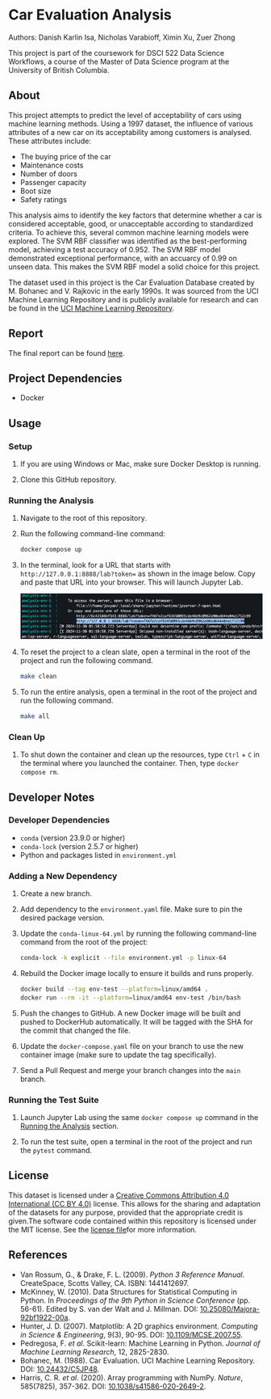 # Car Evaluation Analysis

Authors: Danish Karlin Isa, Nicholas Varabioff, Ximin Xu, Zuer Zhong

This project is part of the coursework for DSCI 522 Data Science Workflows, a course of the Master of Data Science program at the University of British Columbia.

## About

This project attempts to predict the level of acceptability of cars using machine learning methods.
Using a 1997 dataset, the influence of various attributes of a new car on its acceptability among customers is analysed.
These attributes include:

* The buying price of the car
* Maintenance costs
* Number of doors
* Passenger capacity
* Boot size
* Safety ratings

This analysis aims to identify the key factors that determine whether a car is considered acceptable, good, or unacceptable according to standardized criteria. To achieve this, several common machine learning models were explored. The SVM RBF classifier was identified as the best-performing model, achieving a test accuracy of 0.952. The SVM RBF model demonstrated exceptional performance, with an accuarcy of 0.99 on unseen data. This makes the SVM RBF model a solid choice for this project. 

The dataset used in this project is the Car Evaluation Database created by M. Bohanec and V. Rajkovic in the early 1990s. 
It was sourced from the UCI Machine Learning Repository and is publicly available for research and can be found in the [UCI Machine Learning Repository](https://archive.ics.uci.edu/dataset/19/car+evaluation).

## Report

The final report can be found [here](https://ubc-mds.github.io/Car_Evaluation_Analysis/report/car_evaluation_analysis.html).

## Project Dependencies

* Docker

## Usage

### Setup

1. If you are using Windows or Mac, make sure Docker Desktop is running.

2. Clone this GitHub repository.

### Running the Analysis

1. Navigate to the root of this repository.

2. Run the following command-line command:

    ```bash
    docker compose up
    ```

3. In the terminal, look for a URL that starts with `http://127.0.0.1:8888/lab?token=` as shown in the image below. Copy and paste that URL into your browser. This will launch Jupyter Lab.

    ![jupyter-container-web-app-launch-url](./img/jupyter-container-web-app-launch-url.png)

4. To reset the project to a clean slate, open a terminal in the root of the project and run the following command.

    ```bash
    make clean
    ```

5. To run the entire analysis, open a terminal in the root of the project and run the following command.

    ```bash
    make all
    ```

### Clean Up

1. To shut down the container and clean up the resources, type `Ctrl` + `C` in the terminal where you launched the container. Then, type `docker compose rm`.

## Developer Notes

### Developer Dependencies

* `conda` (version 23.9.0 or higher)
* `conda-lock` (version 2.5.7 or higher)
* Python and packages listed in `environment.yml`

### Adding a New Dependency

1. Create a new branch.

2. Add dependency to the `environment.yaml` file. Make sure to pin the desired package version.

3. Update the `conda-linux-64.yml` by running the following command-line command from the root of the project:

    ```bash
    conda-lock -k explicit --file environment.yml -p linux-64
    ```

4. Rebuild the Docker image locally to ensure it builds and runs properly.

    ```bash
    docker build --tag env-test --platform=linux/amd64 .
    docker run --rm -it --platform=linux/amd64 env-test /bin/bash
    ```

5. Push the changes to GitHub. A new Docker image will be built and pushed to DockerHub automatically. It will be tagged with the SHA for the commit that changed the file.

6. Update the `docker-compose.yaml` file on your branch to use the new container image (make sure to update the tag specifically).

7. Send a Pull Request and merge your branch changes into the `main` branch.

### Running the Test Suite

1. Launch Jupyter Lab using the same `docker compose up` command in the [Running the Analysis](#running-the-analysis) section.

2. To run the test suite, open a terminal in the root of the project and run the `pytest` command.

## License

This dataset is licensed under a [Creative Commons Attribution 4.0 International (CC BY 4.0)](https://creativecommons.org/licenses/by/4.0/legalcode) license. This allows for the sharing and adaptation of the datasets for any purpose, provided that the appropriate credit is given.The software code contained within this repository is licensed under the MIT license. See the [license file](https://github.com/UBC-MDS/Car_Evaluation_Analysis/blob/main/LICENSE)for more information.

## References

* Van Rossum, G., & Drake, F. L. (2009). *Python 3 Reference Manual*. CreateSpace, Scotts Valley, CA. ISBN: 1441412697.
* McKinney, W. (2010). Data Structures for Statistical Computing in Python. In *Proceedings of the 9th Python in Science Conference* (pp. 56-61). Edited by S. van der Walt and J. Millman. DOI: [10.25080/Majora-92bf1922-00a](https://doi.org/10.25080/Majora-92bf1922-00a).
* Hunter, J. D. (2007). Matplotlib: A 2D graphics environment. *Computing in Science & Engineering*, 9(3), 90-95. DOI: [10.1109/MCSE.2007.55](https://doi.org/10.1109/MCSE.2007.55).
* Pedregosa, F. _et al_. Scikit-learn: Machine Learning in Python. *Journal of Machine Learning Research*, 12, 2825-2830.
* Bohanec, M. (1988). Car Evaluation. UCI Machine Learning Repository. DOI: [10.24432/C5JP48](https://doi.org/10.24432/C5JP48).
* Harris, C. R. _et al_. (2020). Array programming with NumPy. *Nature*, 585(7825), 357-362. DOI: [10.1038/s41586-020-2649-2](https://doi.org/10.1038/s41586-020-2649-2).
